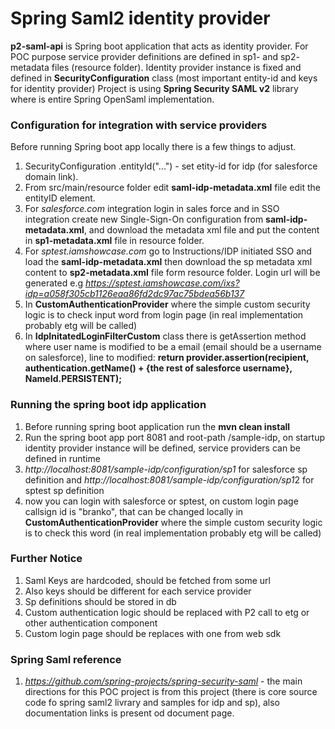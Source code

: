 # Spring Saml2 identity provider

**p2-saml-api** is Spring boot application that acts as identity provider.
For POC purpose service provider definitions are defined in sp1- and sp2- metadata files (resource folder).
Identity provider instance is fixed and defined in **SecurityConfiguration** class (most important entity-id and keys for identity provider)
Project is using **Spring Security SAML v2** library where is entire Spring OpenSaml implementation.

###   Configuration for integration with service providers
Before running Spring boot app locally there is a few things to adjust.
 1. SecurityConfiguration  .entityId("...") - set etity-id for idp (for salesforce domain link).
 2. From src/main/resource folder edit **saml-idp-metadata.xml** file edit the entityID element.
 3. For *salesforce.com* integration login in sales force and in SSO integration create new Single-Sign-On configuration from **saml-idp-metadata.xml**, and download the metadata xml file and put the content in **sp1-metadata.xml** file in resource folder.
 4. For *sptest.iamshowcase.com*  go to Instructions/IDP initiated SSO and load the **saml-idp-metadata.xml** then download the sp metadata xml content to **sp2-metadata.xml** file form resource folder. Login url will be generated e.g *https://sptest.iamshowcase.com/ixs?idp=a058f305cb1126eaa86fd2dc97ac75bdea56b137*
 5. In **CustomAuthenticationProvider** where the simple custom security logic is to check input word from login page (in real implementation probably etg will be called)
 6. In **IdpInitatedLoginFilterCustom** class there is getAssertion method where user name is modified to be a email (email should be a username on salesforce), line to modified:
  **return provider.assertion(recipient, authentication.getName() + {the rest of salesforce username}, NameId.PERSISTENT);**

###   Running the spring boot idp application
1. Before running spring boot application run the **mvn clean install**
2. Run the spring boot app port 8081 and root-path /sample-idp, on startup identity provider instance will be defined, service providers can be defined in runtime
3. *http://localhost:8081/sample-idp/configuration/sp1* for salesforce sp definition and *http://localhost:8081/sample-idp/configuration/sp1*2 for sptest sp definition
4. now you can login with salesforce or sptest, on custom login page callsign id is "branko", that can be changed locally in **CustomAuthenticationProvider** where the simple custom security logic is to check this word (in real implementation probably etg will be called)

 ###   Further Notice
 1. Saml Keys are hardcoded, should be fetched from some url
 2. Also keys should be different for each service provider
 3. Sp definitions should be stored in db
 4. Custom authentication logic should be replaced with P2 call to etg or other authentication component
 5. Custom login page should be replaces with one from web sdk

 ###   Spring Saml reference
 1. *https://github.com/spring-projects/spring-security-saml* - the main directions for this POC project is from this project
 (there is core source code fo spring saml2 livrary and samples for idp and sp), also documentation links is present od document page.
